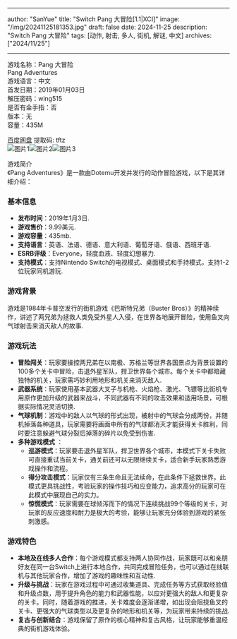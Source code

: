 
---
author: "SanYue"
title: "Switch Pang 大冒险[1.1|XCI]"
image: "/img/20241125181353.jpg"
draft: false
date: 2024-11-25
description: "Switch Pang 大冒险"
tags: [动作, 射击, 多人, 街机, 解谜, 中文]
archives: ["2024/11/25"]

---

游戏名称：Pang 大冒险   
Pang Adventures    
游戏语言：中文  
首发日期：2019年01月03日  
解压密码：wing515  
是否有金手指：否  
版本：无   
容量：435M

[百度网盘](https://pan.baidu.com/s/15GEsCZvf7Aj04YKwzCePJw) 提取码: tftz  
![图片1](/img/109f54.jpg)![图片2](/img/fcc36e.jpg)![图片3](/img/067b4d.jpg)  

游戏简介  
《Pang Adventures》是一款由Dotemu开发并发行的动作冒险游戏，以下是其详细介绍：

### 基本信息
- **发布时间**：2019年1月3日.
- **游戏售价**：9.99美元.
- **游戏容量**：435mb.
- **支持语言**：英语、法语、德语、意大利语、葡萄牙语、俄语、西班牙语.
- **ESRB评级**：Everyone，轻度血液、轻度幻想暴力.
- **支持模式**：支持Nintendo Switch的电视模式、桌面模式和手持模式，支持1-2位玩家同机游玩.

### 游戏背景
游戏是1984年卡普空发行的街机游戏《巴斯特兄弟（Buster Bros）》的精神续作，讲述了两兄弟为拯救人类免受外星人入侵，在世界各地展开冒险，使用鱼叉向气球射击来消灭敌人的故事.

### 游戏玩法
- **冒险闯关**：玩家要操控两兄弟在以南极、苏格兰等世界各国景点为背景设置的100多个关卡中冒险，击退外星军队，捍卫世界各个城市。每个关卡中都暗藏独特的机关，玩家需巧妙利用地形和机关来消灭敌人.
- **武器系统**：玩家使用基本武器大叉子与机枪、火焰枪、激光、飞镖等比街机专用原作更加升级的武器来战斗，不同武器有不同的攻击效果和适用场景，可根据实际情况灵活切换.
- **气球机制**：游戏中的敌人以气球的形式出现，被射中的气球会分成两份，并随机掉落各种道具，玩家需要将画面中所有的气球都消灭才能获得关卡胜利，同时要注意躲避气球分裂后掉落的碎片以免受到伤害.
- **多种游戏模式** ：
    - **巡游模式**：玩家要击退外星军队，捍卫世界各个城市，本模式下关卡失败可直接重试当前关卡，通关前还可以无限继续关卡，适合新手玩家熟悉游戏操作和流程。
    - **得分攻击模式**：玩家仅有三条生命且无法续命，在此条件下拯救世界，此模式更具挑战性，考验玩家的操作技巧和应变能力，追求高分的玩家可在此模式中展现自己的实力。
    - **惊慌模式**：玩家需要在球倾泻而下的情况下连续挑战99个等级的关卡，对玩家的反应速度和耐力是极大的考验，能够让玩家充分体验到游戏的紧张刺激感。

### 游戏特色
- **本地及在线多人合作**：每个游戏模式都支持两人协同作战，玩家既可以和亲朋好友在同一台Switch上进行本地合作，共同完成冒险任务，也可以通过在线联机与其他玩家合作，增加了游戏的趣味性和互动性.
- **升级与挑战**：玩家在游戏过程中可通过收集道具、完成任务等方式获取经验值和升级点数，用于提升角色的能力和武器性能，以应对更强大的敌人和更复杂的关卡。同时，随着游戏的推进，关卡难度会逐渐递增，如出现会阻挠鱼叉的关卡、更强大的气球类型以及更复杂的地形和机关等，为玩家带来持续的挑战.
- **复古与创新结合**：游戏保留了原作的核心精神和复古风格，让玩家能够重温经典的街机游戏体验。
